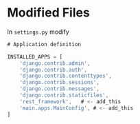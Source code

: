 # Modified Files

In ```settings.py``` modify 

```javascript
# Application definition

INSTALLED_APPS = [
    'django.contrib.admin',
    'django.contrib.auth',
    'django.contrib.contenttypes',
    'django.contrib.sessions',
    'django.contrib.messages',
    'django.contrib.staticfiles',
    'rest_framework',   # <- add_this
    'main.apps.MainConfig', # <- add_this
]
```

